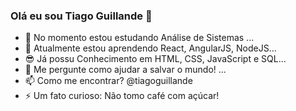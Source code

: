 ### Olá eu sou Tiago Guillande 👋

- 🔭 No momento estou estudando Análise de Sistemas ...
- 🌱 Atualmente estou aprendendo React, AngularJS, NodeJS...
- 😎 Já possu Conhecimento em HTML, CSS, JavaScript e SQL...
- 💬 Me pergunte como ajudar a salvar o mundo! ...
- 📫 Como me encontrar? @tiagoguillande
- ⚡ Um fato curioso: Não tomo café com açúcar!
